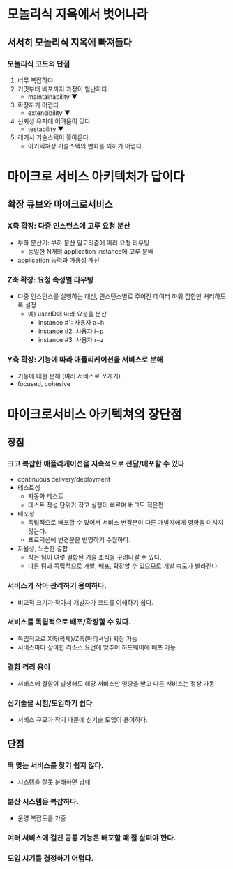 # 모놀리식 지옥에서 벗어나라
## 서서히 모놀리식 지옥에 빠져들다
### 모놀리식 코드의 단점
1. 너무 복잡하다.
2. 커밋부터 배포까지 과정이 험난하다.
   * maintainability ▼
3. 확장하기 어렵다.
   * extensibility ▼
4. 신뢰성 유지에 어려움이 있다.
   * testability ▼
5. 레거시 기술스택이 쫓아온다.
   * 아키텍쳐상 기술스택의 변화를 꾀하기 어렵다.

# 마이크로 서비스 아키텍처가 답이다
## 확장 큐브와 마이크로서비스
### X축 확장: 다중 인스턴스에 고루 요청 분산
* 부하 분산기: 부하 분산 알고리즘에 따라 요청 라우팅
  * 동일한 N개의 application instance에 고루 분배
* application 능력과 가용성 개선
### Z축 확장: 요청 속성별 라우팅
* 다중 인스턴스를 실행하는 대신, 인스턴스별로 주어진 데이터 하위 집합만 처리하도록 설정
  * 예) userID에 따라 요청을 분산
    * instance #1: 사용자 a~h
    * instance #2: 사용자 i~p
    * instance #3: 사용자 r~z
### Y축 확장: 기능에 따라 애플리케이션을 서비스로 분해
* 기능에 대한 분해 (여러 서비스로 쪼개기)
* focused, cohesive 

# 마이크로서비스 아키텍쳐의 장단점
## 장점
### 크고 복잡한 애플리케이션을 지속적으로 전달/배포할 수 있다
* continuous delivery/deployment
* 테스트성
  * 자동화 테스트
  * 테스트 작성 단위가 작고 실행이 빠르며 버그도 적은편
* 배포성
  * 독립적으로 배포할 수 있어서 서비스 변경분이 다른 개발자에게 영향을 미치지 않는다.
  * 프로덕션에 변경분을 반영하기 수월하다.
* 자율성, 느슨한 결합
  * 작은 팀이 여럿 결합된 기술 조직을 꾸려나갈 수 있다.
  * 다른 팀과 독립적으로 개발, 배포, 확장할 수 있으므로 개발 속도가 빨라진다.
### 서비스가 작아 관리하기 용이하다.
* 비교적 크기가 작아서 개발자가 코드를 이해하기 쉽다.
### 서비스를 독립적으로 배포/확장할 수 있다.
* 독립적으로 X축(복제)/Z축(파티셔닝) 확장 가능
* 서비스마다 상이한 리소스 요건에 맞추어 하드웨어에 배포 가능
### 결함 격리 용이
* 서비스에 결함이 발생해도 해당 서비스만 영향을 받고 다른 서비스는 정상 가동
### 신기술을 시험/도입하기 쉽다
* 서비스 규모가 작기 때문에 신기술 도입이 용이하다.

## 단점
### 딱 맞는 서비스를 찾기 쉽지 않다.
* 시스템을 잘못 분해하면 낭패
### 분산 시스템은 복잡하다.
* 운영 복잡도를 가중
### 여러 서비스에 걸친 공통 기능은 배포할 때 잘 살펴야 한다.
### 도입 시기를 결정하기 어렵다.
